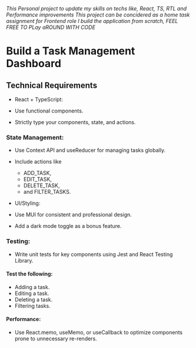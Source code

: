 <i>This Personal project to update my skills on techs like, React, TS, RTL and Performance improvements </i>
<i>This project can be concidered as a home task assignment for Frontend role</i>
<i>I build the application from scratch, FEEL FREE TO PLay aROUND WITH CODE</i>
# Build a Task Management Dashboard
##  Technical Requirements

-  React + TypeScript:

-  Use functional components.
-  Strictly type your components, state, and actions.
###  State Management:

-  Use Context API and useReducer for managing tasks globally.
-  Include actions like
    -    ADD_TASK,
    -    EDIT_TASK,
    -    DELETE_TASK,
    -    and FILTER_TASKS.
-  UI/Styling:

  -  Use MUI for consistent and professional design.
  -  Add a dark mode toggle as a bonus feature.
###  Testing:

  -  Write unit tests for key components using Jest and React Testing Library.
####  Test the following:
  -  Adding a task.
  -  Editing a task.
  -  Deleting a task.
  -  Filtering tasks.
####  Performance:

  -  Use React.memo, useMemo, or useCallback to optimize components prone to unnecessary re-renders.

